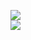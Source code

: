 [![](https://img.shields.io/badge/Made%20With-Github%20Spray-lightgrey.svg?style=for-the-badge&logo=github)](https://github.com/Annihil/github-spray#871)  
[![](https://i.imgur.com/2DrTn0Z.gif)](https://github.com/Annihil/github-spray)
